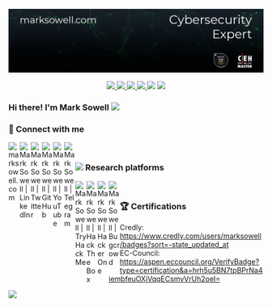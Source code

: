 [ ![Mark Sowell](Current4.png)](https://marksowell.com)

<p align="center">
<a href="https://github.com/marksowell"><img src="https://img.shields.io/github/followers/marksowell?style=social">
<a href="https://keybase.io/marksowell"><img src="https://img.shields.io/keybase/pgp/marksowell">
<a href="https://stats.uptimerobot.com/60WvLSoxxz/786870760"><img src="https://img.shields.io/uptimerobot/ratio/m786870760-eb1a41a20f0612eccc9cfd54">
<a href="https://marksowell.com"><img src="https://img.shields.io/website?url=https%3A%2F%2Fmarksowell.com">
<a href="https://discord.gg/marksowell"><img src="https://img.shields.io/discord/555552394184753153.svg?logo=discord"></a>
<a href="https://twitter.com/marksowell"><img src="https://img.shields.io/twitter/follow/marksowell.svg?logo=twitter"></a>
</p>

### Hi there! I'm Mark Sowell <img src="https://media.giphy.com/media/hvRJCLFzcasrR4ia7z/giphy.gif" width="2%">

### 🔗 Connect with me

[<img align="left" alt="marksowell.com" width="22px" src="https://upload.wikimedia.org/wikipedia/commons/4/4b/Breezeicons-apps-32-preferences-system-network.svg" />][website]
[<img align="left" alt="Mark Sowell | LinkedIn" width="22px" src="https://raw.githubusercontent.com/rahuldkjain/github-profile-readme-generator/master/src/images/icons/Social/linked-in-alt.svg" />][linkedin]
[<img align="left" alt="Mark Sowell | Twitter" width="22px" src="https://raw.githubusercontent.com/rahuldkjain/github-profile-readme-generator/master/src/images/icons/Social/twitter.svg" />][twitter]
[<img align="left" alt="Mark Sowell | GitHub" width="22px" src="https://raw.githubusercontent.com/rahuldkjain/github-profile-readme-generator/master/src/images/icons/Social/github.svg" />][github]
[<img align="left" alt="Mark Sowell | YouTube" width="22px" src="https://raw.githubusercontent.com/rahuldkjain/github-profile-readme-generator/master/src/images/icons/Social/youtube.svg" />][youtube]
[<img align="left" alt="Mark Sowell | Telegram" width="22px" src="https://upload.wikimedia.org/wikipedia/commons/8/83/Telegram_2019_Logo.svg"/>][telegram]

<br />

### <img width="25px" class="g-emoji" src="https://upload.wikimedia.org/wikipedia/commons/4/43/Hacker_behind_PC.svg" /> Research platforms
  
[<img align="left" alt="Mark Sowell | TryHackMe" width="22px" src="https://cdnjs.cloudflare.com/ajax/libs/simple-icons/4.5.0/tryhackme.svg" />][tryhackme]
[<img align="left" alt="Mark Sowell | Hack The Box" width="22px" src="https://cdnjs.cloudflare.com/ajax/libs/simple-icons/4.5.0/hackthebox.svg" />][hackthebox]
[<img align="left" alt="Mark Sowell | HackerOne" width="22px" src="https://cdn.jsdelivr.net/npm/simple-icons@3.13.0/icons/hackerone.svg" />][hackerone]
[<img align="left" alt="Mark Sowell | Bugcrowd" width="22px" src="https://raw.githubusercontent.com/noobpk/noobpk.github.io/master/assets/img/bugcrowd.svg" />][bugcrowd]
  
<br />
  
### 🏆 Certifications  
  
Credly: https://www.credly.com/users/marksowell/badges?sort=-state_updated_at  
EC-Council: https://aspen.eccouncil.org/VerifyBadge?type=certification&a=hrh5u5BN7tpBPrNa4iembfeuOXjVqqECsmvVrUh2oeI=  

![](https://komarev.com/ghpvc/?username=marksowell&color=57c62e&style=for-the-badge)

[website]: https://marksowell.com
[github]: https://github.com/marksowell  
[youtube]: https://www.youtube.com/channel/UCuHMYk-np8zBOkGtlkN5PrA
[linkedin]: https://www.linkedin.com/in/marksowell/
[hackthebox]: https://app.hackthebox.com/profile/319820
[bugcrowd]: https://bugcrowd.com/marksowell
[hackerone]: https://hackerone.com/marksowell
[tryhackme]: https://tryhackme.com/p/marksowell  
[twitter]: https://twitter.com/marksowell/  
[telegram]: https://t.me/marksowell
